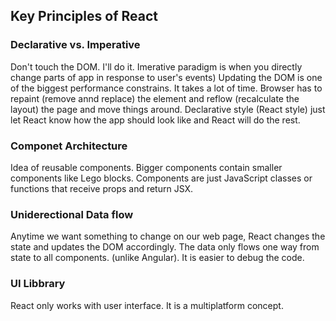 ## Key Principles of React
### Declarative vs. Imperative
Don't touch the DOM. I'll do it. Imerative paradigm is when 
you directly change parts of app in response to user's events) Updating the DOM is one of the biggest performance constrains.
It takes a lot of time. Browser has to repaint (remove annd replace) the element and reflow (recalculate the layout) the page 
and move things around. Declarative style (React style) just let React know how the app should look like and React will do 
the rest.
### Componet Architecture
Idea of reusable components. Bigger components contain smaller components like Lego blocks. Components are just JavaScript
classes or functions that receive props and return JSX.
### Uniderectional Data flow
Anytime we want something to change on our web page, React changes the state and updates the DOM accordingly. The data only
flows one way from state to all components. (unlike Angular). It is easier to debug the code.
### UI Libbrary
React only works with user interface. It is a multiplatform concept.
